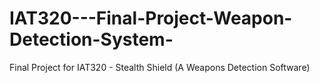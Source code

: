 # IAT320---Final-Project-Weapon-Detection-System-
Final Project for IAT320 - Stealth Shield (A Weapons Detection Software)
